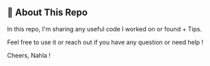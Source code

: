 ## 📂 About This Repo

In this repo, I'm sharing any useful code I worked on or found + Tips. 

Feel free to use it or reach out if you have any question or need help ! 

Cheers, Nahla !
